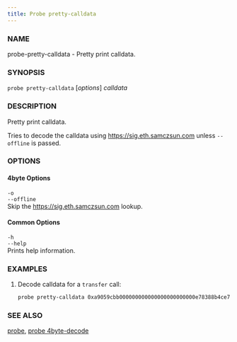 ```yaml
---
title: Probe pretty-calldata
---
```


### NAME

probe-pretty-calldata - Pretty print calldata.

### SYNOPSIS

`probe pretty-calldata` [*options*] _calldata_

### DESCRIPTION

Pretty print calldata.

Tries to decode the calldata using https://sig.eth.samczsun.com unless `--offline` is passed.

### OPTIONS

#### 4byte Options

`-o`  
`--offline`  
Skip the https://sig.eth.samczsun.com lookup.

#### Common Options

`-h`  
`--help`  
Prints help information.

### EXAMPLES

1. Decode calldata for a `transfer` call:
   ```sh
   probe pretty-calldata 0xa9059cbb000000000000000000000000e78388b4ce79068e89bf8aa7f218ef6b9ab0e9d00000000000000000000000000000000000000000000000000174b37380cea000
   ```

### SEE ALSO

[probe](./probe.md), [probe 4byte-decode](./probe-4byte-decode.md)
